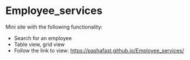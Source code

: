 # Employee_services

Mini site with the following functionality:
+ Search for an employee
+ Table view, grid view
+ Follow the link to view: https://pashafast.github.io/Employee_services/
